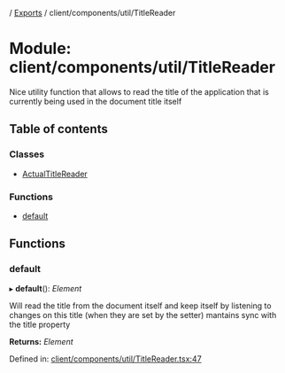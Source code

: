 [](../README.md) / [Exports](../modules.md) / client/components/util/TitleReader

# Module: client/components/util/TitleReader

Nice utility function that allows to read the title of the application
that is currently being used in the document title itself

## Table of contents

### Classes

- [ActualTitleReader](../classes/client_components_util_titlereader.actualtitlereader.md)

### Functions

- [default](client_components_util_titlereader.md#default)

## Functions

### default

▸ **default**(): *Element*

Will read the title from the document itself and keep itself
by listening to changes on this title (when they are set by the setter)
mantains sync with the title property

**Returns:** *Element*

Defined in: [client/components/util/TitleReader.tsx:47](https://github.com/onzag/itemize/blob/11a98dec/client/components/util/TitleReader.tsx#L47)
